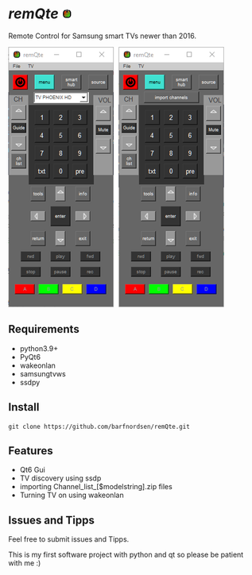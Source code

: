  # *remQte*              ![onoff](/docs/img/icon.png) 

Remote Control for Samsung smart TVs newer than 2016.


![screenshot remQte main window](/docs/img/screenshot.png)

## Requirements
* python3.9+
* PyQt6
* wakeonlan
* samsungtvws
* ssdpy

## Install
```
git clone https://github.com/barfnordsen/remQte.git
```
## Features

* Qt6 Gui
* TV discovery using ssdp
* importing Channel_list_[$modelstring].zip files
* Turning TV on using wakeonlan

## Issues and Tipps

Feel free to submit issues and Tipps.

This is my first software project with python and qt so please be patient with me :)




